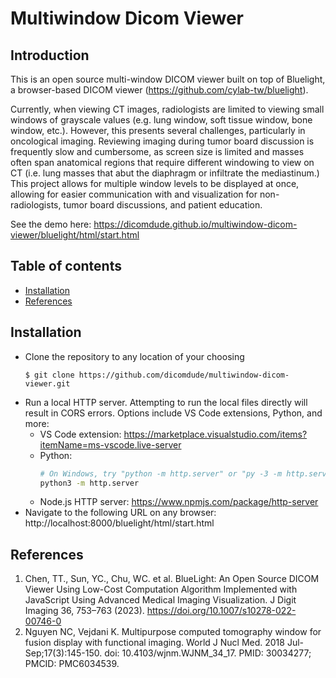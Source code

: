 # Multiwindow Dicom Viewer

## Introduction

This is an open source multi-window DICOM viewer built on top of Bluelight, a browser-based DICOM viewer (https://github.com/cylab-tw/bluelight).  

Currently, when viewing CT images, radiologists are limited to viewing small windows of grayscale values (e.g. lung window, soft tissue window, bone window, etc.). However, this presents several challenges, particularly in oncological imaging. Reviewing imaging during tumor board discussion is frequently slow and cumbersome, as screen size is limited and  masses often span anatomical regions that require different windowing to view on CT (i.e. lung masses that abut the diaphragm or infiltrate the mediastinum.) This project allows for multiple window levels to be displayed at once, allowing for easier communication with and visualization for non-radiologists, tumor board discussions, and patient education. 

See the demo here: https://dicomdude.github.io/multiwindow-dicom-viewer/bluelight/html/start.html

## Table of contents
<!--ts-->
   * [Installation](#installation)
   * [References](#references)
<!--te-->

<a name="installation"></a>
## Installation
- Clone the repository to any location of your choosing
    ```
  $ git clone https://github.com/dicomdude/multiwindow-dicom-viewer.git
  ```
- Run a local HTTP server. Attempting to run the local files directly will result in CORS errors. Options include VS Code extensions, Python, and more:
  * VS Code extension: https://marketplace.visualstudio.com/items?itemName=ms-vscode.live-server
  * Python:
    ```bash
    # On Windows, try "python -m http.server" or "py -3 -m http.server"
    python3 -m http.server
    ```
  * Node.js HTTP server: https://www.npmjs.com/package/http-server 
- Navigate to the following URL on any browser: http://localhost:8000/bluelight/html/start.html
  
<a name="references"></a>
## References
1. Chen, TT., Sun, YC., Chu, WC. et al. BlueLight: An Open Source DICOM Viewer Using Low-Cost Computation Algorithm Implemented with JavaScript Using Advanced Medical Imaging Visualization. J Digit Imaging 36, 753–763 (2023). https://doi.org/10.1007/s10278-022-00746-0
2. Nguyen NC, Vejdani K. Multipurpose computed tomography window for fusion display with functional imaging. World J Nucl Med. 2018 Jul-Sep;17(3):145-150. doi: 10.4103/wjnm.WJNM_34_17. PMID: 30034277; PMCID: PMC6034539.
